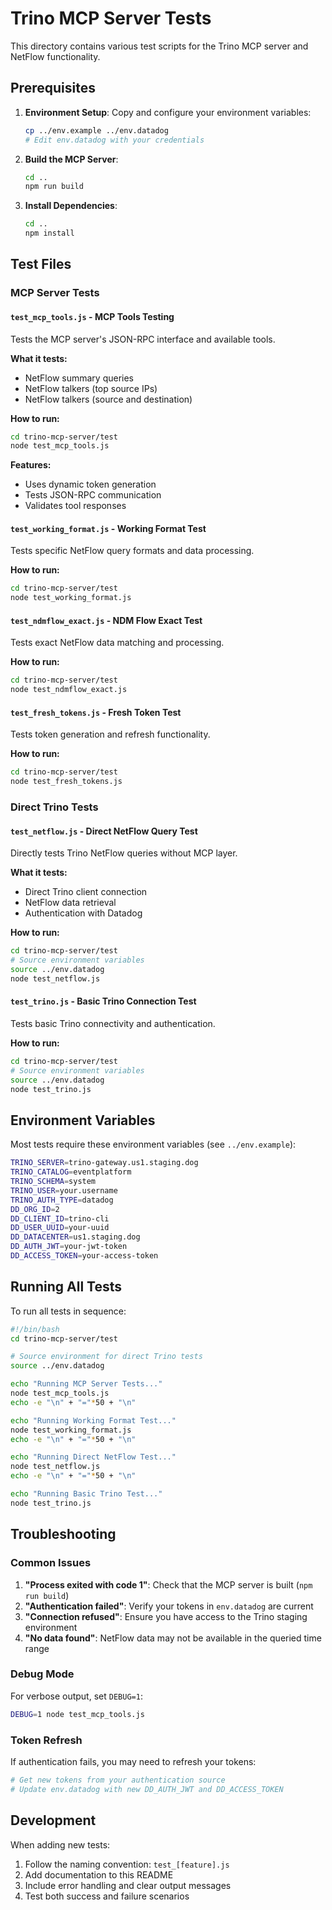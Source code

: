 # Trino MCP Server Tests

This directory contains various test scripts for the Trino MCP server and NetFlow functionality.

## Prerequisites

1. **Environment Setup**: Copy and configure your environment variables:
   ```bash
   cp ../env.example ../env.datadog
   # Edit env.datadog with your credentials
   ```

2. **Build the MCP Server**:
   ```bash
   cd ..
   npm run build
   ```

3. **Install Dependencies**:
   ```bash
   cd ..
   npm install
   ```

## Test Files

### MCP Server Tests

#### `test_mcp_tools.js` - MCP Tools Testing
Tests the MCP server's JSON-RPC interface and available tools.

**What it tests:**
- NetFlow summary queries
- NetFlow talkers (top source IPs)
- NetFlow talkers (source and destination)

**How to run:**
```bash
cd trino-mcp-server/test
node test_mcp_tools.js
```

**Features:**
- Uses dynamic token generation
- Tests JSON-RPC communication
- Validates tool responses

#### `test_working_format.js` - Working Format Test
Tests specific NetFlow query formats and data processing.

**How to run:**
```bash
cd trino-mcp-server/test
node test_working_format.js
```

#### `test_ndmflow_exact.js` - NDM Flow Exact Test
Tests exact NetFlow data matching and processing.

**How to run:**
```bash
cd trino-mcp-server/test
node test_ndmflow_exact.js
```

#### `test_fresh_tokens.js` - Fresh Token Test
Tests token generation and refresh functionality.

**How to run:**
```bash
cd trino-mcp-server/test
node test_fresh_tokens.js
```

### Direct Trino Tests

#### `test_netflow.js` - Direct NetFlow Query Test
Directly tests Trino NetFlow queries without MCP layer.

**What it tests:**
- Direct Trino client connection
- NetFlow data retrieval
- Authentication with Datadog

**How to run:**
```bash
cd trino-mcp-server/test
# Source environment variables
source ../env.datadog
node test_netflow.js
```

#### `test_trino.js` - Basic Trino Connection Test
Tests basic Trino connectivity and authentication.

**How to run:**
```bash
cd trino-mcp-server/test
# Source environment variables
source ../env.datadog
node test_trino.js
```

## Environment Variables

Most tests require these environment variables (see `../env.example`):

```bash
TRINO_SERVER=trino-gateway.us1.staging.dog
TRINO_CATALOG=eventplatform
TRINO_SCHEMA=system
TRINO_USER=your.username
TRINO_AUTH_TYPE=datadog
DD_ORG_ID=2
DD_CLIENT_ID=trino-cli
DD_USER_UUID=your-uuid
DD_DATACENTER=us1.staging.dog
DD_AUTH_JWT=your-jwt-token
DD_ACCESS_TOKEN=your-access-token
```

## Running All Tests

To run all tests in sequence:

```bash
#!/bin/bash
cd trino-mcp-server/test

# Source environment for direct Trino tests
source ../env.datadog

echo "Running MCP Server Tests..."
node test_mcp_tools.js
echo -e "\n" + "="*50 + "\n"

echo "Running Working Format Test..."
node test_working_format.js
echo -e "\n" + "="*50 + "\n"

echo "Running Direct NetFlow Test..."
node test_netflow.js
echo -e "\n" + "="*50 + "\n"

echo "Running Basic Trino Test..."
node test_trino.js
```

## Troubleshooting

### Common Issues

1. **"Process exited with code 1"**: Check that the MCP server is built (`npm run build`)
2. **"Authentication failed"**: Verify your tokens in `env.datadog` are current
3. **"Connection refused"**: Ensure you have access to the Trino staging environment
4. **"No data found"**: NetFlow data may not be available in the queried time range

### Debug Mode

For verbose output, set `DEBUG=1`:
```bash
DEBUG=1 node test_mcp_tools.js
```

### Token Refresh

If authentication fails, you may need to refresh your tokens:
```bash
# Get new tokens from your authentication source
# Update env.datadog with new DD_AUTH_JWT and DD_ACCESS_TOKEN
```

## Development

When adding new tests:
1. Follow the naming convention: `test_[feature].js`
2. Add documentation to this README
3. Include error handling and clear output messages
4. Test both success and failure scenarios 